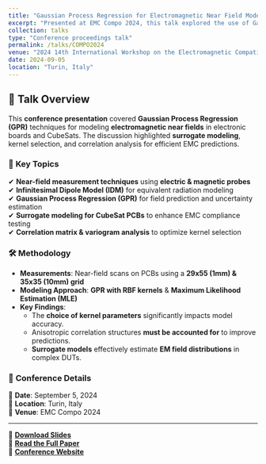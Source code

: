 ```yaml
---
title: "Gaussian Process Regression for Electromagnetic Near Field Modeling"
excerpt: "Presented at EMC Compo 2024, this talk explored the use of Gaussian Process Regression (GPR) for modeling electromagnetic near fields in PCBs and CubeSats, focusing on surrogate models and correlation analysis."
collection: talks
type: "Conference proceedings talk"
permalink: /talks/COMPO2024
venue: "2024 14th International Workshop on the Electromagnetic Compatibility of Integrated Circuits (EMC Compo)"
date: 2024-09-05
location: "Turin, Italy"
---
```


## 🎤 Talk Overview
This **conference presentation** covered **Gaussian Process Regression (GPR)** techniques for modeling **electromagnetic near fields** in electronic boards and CubeSats. The discussion highlighted **surrogate modeling**, kernel selection, and correlation analysis for efficient EMC predictions.

### 🔹 **Key Topics**
✔ **Near-field measurement techniques** using **electric & magnetic probes**  
✔ **Infinitesimal Dipole Model (IDM)** for equivalent radiation modeling  
✔ **Gaussian Process Regression (GPR)** for field prediction and uncertainty estimation  
✔ **Surrogate modeling for CubeSat PCBs** to enhance EMC compliance testing  
✔ **Correlation matrix & variogram analysis** to optimize kernel selection  

### 🛠 **Methodology**
- **Measurements**: Near-field scans on PCBs using a **29x55 (1mm) & 35x35 (10mm) grid**
- **Modeling Approach**: **GPR with RBF kernels** & **Maximum Likelihood Estimation (MLE)**
- **Key Findings**:
  - The **choice of kernel parameters** significantly impacts model accuracy.
  - Anisotropic correlation structures **must be accounted for** to improve predictions.
  - **Surrogate models** effectively estimate **EM field distributions** in complex DUTs.

### 📍 **Conference Details**
📅 **Date**: September 5, 2024  
📍 **Location**: Turin, Italy  
🏢 **Venue**: EMC Compo 2024  

---

📑 **[Download Slides](#)**  
📄 **[Read the Full Paper](/publication/2024-10-01-inspection-tools-for-gaussian-process-regression-modeling-of-electromagnetic-fields-of-electronic-boards-and-chips)**  
🔗 **[Conference Website](https://emccompo2024.it/)** 